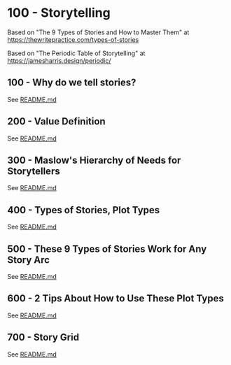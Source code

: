 # 100 - Storytelling

Based on "The 9 Types of Stories and How to Master Them" at https://thewritepractice.com/types-of-stories

Based on "The Periodic Table of Storytelling" at https://jamesharris.design/periodic/

## 100 - Why do we tell stories?

See [README.md](./100/README.md)

## 200 - Value Definition

See [README.md](./200/README.md)

## 300 - Maslow's Hierarchy of Needs for Storytellers

See [README.md](./300/README.md)

## 400 - Types of Stories, Plot Types

See [README.md](./400/README.md)

## 500 - These 9 Types of Stories Work for Any Story Arc

See [README.md](./500/README.md)

## 600 - 2 Tips About How to Use These Plot Types

See [README.md](./600/README.md)

## 700 - Story Grid

See [README.md](./700/README.md)
